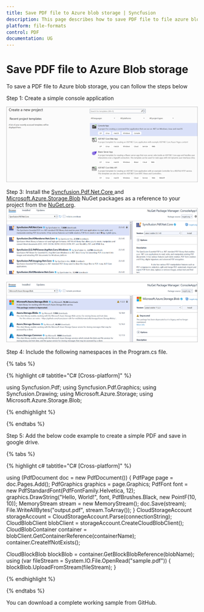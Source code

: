 ```yaml
---
title: Save PDF file to Azure blob storage | Syncfusion
description: This page describes how to save PDF file to file azure blob storage in C#  using Syncfusion .NET PDF library.
platform: file-formats
control: PDF
documentation: UG
---
```

# Save PDF file to Azure Blob storage

To save a PDF file to Azure blob storage, you can follow the steps below


Step 1: Create a simple console application

![Project configuration window](Save-PDF-Images/Console-Application.png)

Step 3: Install the [Syncfusion.Pdf.Net.Core ](https://www.nuget.org/packages/Syncfusion.Pdf.Net.Core) and [Microsoft.Azure.Storage.Blob](https://www.nuget.org/packages/Microsoft.Azure.Storage.Blob) NuGet packages as a reference to your project from the [NuGet.org](https://www.nuget.org/).
![NuGet package installation](Save-PDF-Images/Syncfusion.Pdf.Net.Core-nuget.png)
<br><br>
![NuGet package installation](Save-PDF-Images/Microsoft.Azure.Storage.Blob-nuget.png)


Step 4: Include the following namespaces in the Program.cs file.

{% tabs %}

{% highlight c# tabtitle="C# [Cross-platform]" %}

using Syncfusion.Pdf;
using Syncfusion.Pdf.Graphics;
using Syncfusion.Drawing;
using Microsoft.Azure.Storage;
using Microsoft.Azure.Storage.Blob;

{% endhighlight %}

{% endtabs %}


Step 5: Add the below code example to create a simple PDF and save in google drive.

{% tabs %}

{% highlight c# tabtitle="C# [Cross-platform]" %}

using (PdfDocument doc = new PdfDocument())
{
    PdfPage page = doc.Pages.Add();
    PdfGraphics graphics = page.Graphics;
    PdfFont font = new PdfStandardFont(PdfFontFamily.Helvetica, 12);
    graphics.DrawString("Hello, World!", font, PdfBrushes.Black, new PointF(10, 10));
    MemoryStream stream = new MemoryStream();
    doc.Save(stream);
    File.WriteAllBytes("output.pdf", stream.ToArray());
}
CloudStorageAccount storageAccount = CloudStorageAccount.Parse(connectionString);
CloudBlobClient blobClient = storageAccount.CreateCloudBlobClient();
CloudBlobContainer container = blobClient.GetContainerReference(containerName);
container.CreateIfNotExists();

CloudBlockBlob blockBlob = container.GetBlockBlobReference(blobName);
using (var fileStream = System.IO.File.OpenRead("sample.pdf"))
{
    blockBlob.UploadFromStream(fileStream);
}

{% endhighlight %}

{% endtabs %}

You can download a complete working sample from GitHub.
